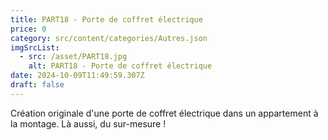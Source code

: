 ```yaml
---
title: PART18 - Porte de coffret électrique
price: 0
category: src/content/categories/Autres.json
imgSrcList:
  - src: /asset/PART18.jpg
    alt: PART18 - Porte de coffret électrique
date: 2024-10-09T11:49:59.307Z
draft: false
---
```


Création originale d'une porte de coffret électrique dans un appartement à la montage. Là aussi, du sur-mesure !
